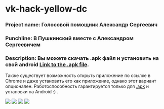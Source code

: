 




# vk-hack-yellow-dc
### Project name: Голосовой помощник Александр Сергеевич

### Punchline: В Пушкинский вместе с Александром Сергеевичем

### Description: Вы можете скачать .apk файл и установить на свой android [Link to the .apk file](https://demo134.bravo.vkhackathon.com/pushkinmuseum.apk).

Также существует возможность открыть приложение по ссылке в Chrome и даже установить его как приложение, однако этот вариант опционален. Работоспособность гарантируется только для [.apk](https://demo134.bravo.vkhackathon.com)  и установки на Android :)  .



<img src="./img/1.png"/>

<img src="./img/2.png"/>

<img src="./img/3.png"/>

<img src="./img/4.png"/>


